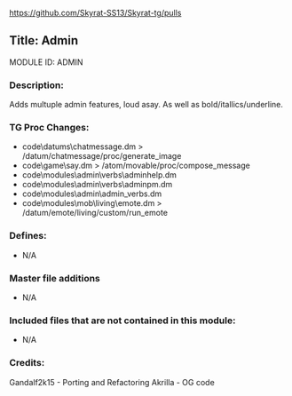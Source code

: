 https://github.com/Skyrat-SS13/Skyrat-tg/pulls

## Title: Admin

MODULE ID: ADMIN

### Description:

Adds multuple admin features, loud asay. As well as bold/itallics/underline.

### TG Proc Changes:

- code\datums\chatmessage.dm > /datum/chatmessage/proc/generate_image
- code\game\say.dm > /atom/movable/proc/compose_message
- code\modules\admin\verbs\adminhelp.dm
- code\modules\admin\verbs\adminpm.dm
- code\modules\admin\admin_verbs.dm
- code\modules\mob\living\emote.dm > /datum/emote/living/custom/run_emote

### Defines:

- N/A

### Master file additions

- N/A

### Included files that are not contained in this module:

- N/A

### Credits:

Gandalf2k15 - Porting and Refactoring
Akrilla - OG code
